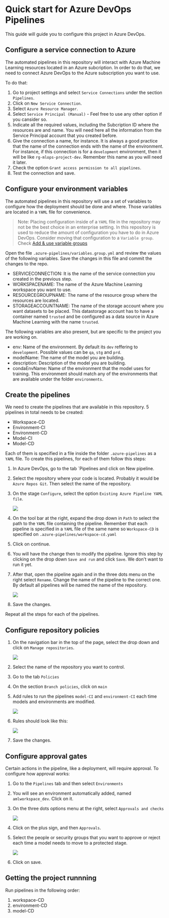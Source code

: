 # Quick start for Azure DevOps Pipelines

This guide will guide you to configure this project in Azure DevOps.

## Configure a service connection to Azure

The automated pipelines in this repository will interact with Azure Machine Learning resources located in an Azure subcription. In order to do that, we need to connect Azure DevOps to the Azure subscription you want to use.

To do that:
1. Go to project settings and select `Service Connections` under the section `Pipelines`.
2. Click on `New Service Connection`.
3. Select `Azure Resource Manager`.
4. Select `Service Principal (Manual)` - Feel free to use any other option if you cansider so.
5. Indicate all the required values, including the Subcription ID where the resources are and name. You will need here all the information from the Service Principal account that you created before.
6. Give the connection a name, for instance. It is always a good practice that the name of the connection ends with the name of the environment. For instance, if this connection is for a `development` environment, then it will be like `rg-mlops-project-dev`. Remember this name as you will need it later. 
7. Check the option `Grant access permission to all pipelines`.
8. Test the connection and save.

## Configure your environment variables

The automated pipelines in this repository will use a set of variables to configure how the deployment should be done and where. Those variables are located in a `YAML` file for convenience.

> Note: Placing configuration inside of a `YAML` file in the repository may not be the best choice in an enterprise setting. In this repository is used to reduce the amount of configuration you have to do in Azure DevOps. Consider moving that configuration to a `Variable group`. Check [Add & use variable groups](https://docs.microsoft.com/en-us/azure/devops/pipelines/library/variable-groups?view=azure-devops&tabs=classic)

Open the file `.azure-pipelines/variables.group.yml` and review the values of the following variables. Save the changes in this file and commit the changes to the repo.

- SERVICECONNECTION: It is the name of the service connection you created in the previous step.
- WORKSPACENAME: The name of the Azure Machine Learning workspace you want to use.
- RESOURCEGROUPNAME: The name of the resource group where the resources are located.
- STORAGEACCOUNTNAME: The name of the storage account where you want datasets to be placed. This datastorage account has to have a container named `trusted` and be configured as a data source in Azure Machine Learning with the name `trusted`.

The following variables are also present, but are specific to the project you are working on.

- env: Name of the environment. By default its `dev` reffering to `development`. Possible values can be `qa`, `stg` and `prd`.
- modelName: The name of the model you are building. 
- description: Description of the model you are building.
- condaEnvName: Name of the environment that the model uses for training. This environment should match any of the environments that are available under the folder `environments`.


## Create the pipelines

We need to create the pipelines that are available in this repository. 5 pipelines in total needs to be created:

 * Workspace-CD
 * Environment-CI
 * Environment-CD
 * Model-CI
 * Model-CD

Each of them is specified in a file inside the folder `.azure-pipelines` as a `YAML` file. To create this pipelines, for each of them follow this steps:

1. In Azure DevOps, go to the tab `Pipelines and click on New pipeline.
2. Select the repository where your code is located. Probably it would be `Azure Repos Git`. Then select the name of the repository.
3. On the stage `Configure`, select the option `Existing Azure Pipeline YAML file`.

    ![](assets/pipelines-add-existing.png)

4. On the tool bar at the right, expand the drop down in `Path` to select the path to the `YAML` file containing the pipeline. Remember that each pipeline is specified in a `YAML` file of the same name so `Workspace-CD` is specified on `.azure-pipelines/workspace-cd.yaml`
5. Click on continue.
6. You will have the change then to modify the pipeline. Ignore this step by clicking on the drop down `Save and run` and click `Save`. We don't want to run it yet.
7. After that, open the pipeline again and in the three dots menu on the right select `Rename`. Change the name of the pipeline to the correct one. By default all pipelines will be named the name of the repository.

    ![](assets/pipelines-add-rename.png)

8. Save the changes.

Repeat all the steps for each of the pipelines.

## Configure repository policies

1. On the navigation bar in the top of the page, select the drop down and click on `Manage repositories`.

    ![](assets/repo-manage.png)

2. Select the name of the repository you want to control.
3. Go to the tab `Policies`
4. On the section `Branch policies`, click on `main`
5. Add rules to run the pipelines `model-CI` and `environment-CI` each time models and environments are modified. 

    ![](assets/repo-manage-main-rule.png)

6. Rules should look like this:

    ![](assets/repo-manage-main-rules.png)

7. Save the changes.


## Configure approval gates

Certain actions in the pipeline, like a deployment, will require approval. To configure how approval works:

1. Go to the `Pipelines` tab and then select `Environments`
2. You will see an environment automatically added, named `amlworkspace_dev`. Click on it.
3. On the three dots options menu at the right, select `Approvals and checks`

    ![](assets/environments-approvals.png)

4. Click on the plus sign, and then `Approvals`.
5. Select the people or security groups that you want to approve or reject each time a model needs to move to a protected stage. 

    ![](assets/environments-approvals-text.png)
6. Click on save.


## Getting the project runnning

Run pipelines in the following order:

1. workspace-CD
2. environment-CD
3. model-CD